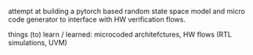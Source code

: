attempt at building a pytorch based random state space model and micro code generator to interface with HW verification flows.

things (to) learn / learned: microcoded architefctures, HW flows (RTL simulations, UVM)